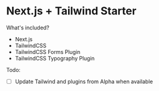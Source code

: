 # Next.js + Tailwind Starter

What's included?

- Next.js
- TailwindCSS
- TailwindCSS Forms Plugin
- TailwindCSS Typography Plugin

Todo:

- [ ] Update Tailwind and plugins from Alpha when available
